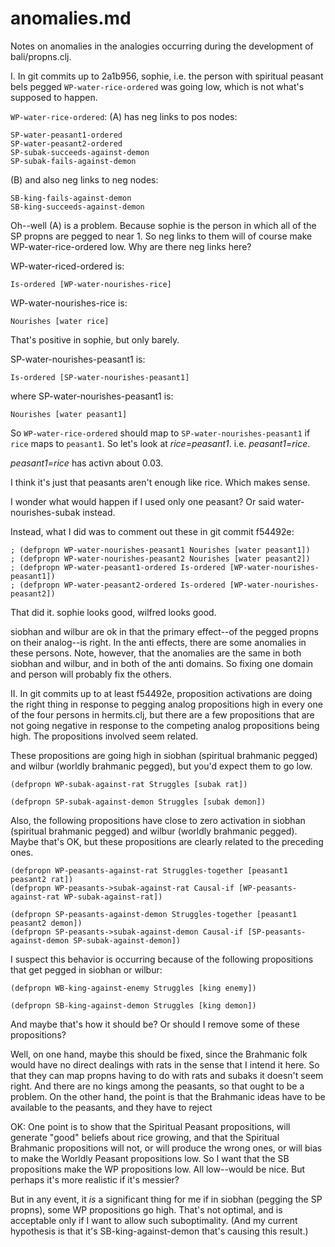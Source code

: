 anomalies.md
====

Notes on anomalies in the analogies occurring during the development of bali/propns.clj.

I. In git commits up to 2a1b956, sophie, i.e. the person with spiritual
peasant bels pegged `WP-water-rice-ordered` was going low, which is not
what's supposed to happen.

`WP-water-rice-ordered`: (A) has neg links to pos nodes:

	SP-water-peasant1-ordered
	SP-water-peasant2-ordered
	SP-subak-succeeds-against-demon
	SP-subak-fails-against-demon


(B) and also neg links to neg nodes:

	SB-king-fails-against-demon
	SB-king-succeeds-against-demon

Oh--well (A) is a problem.  Because sophie is the person in which all of
the SP propns are pegged to near 1.  So neg links to them will of course
make WP-water-rice-ordered low.  Why are there neg links here?

WP-water-riced-ordered is:

	Is-ordered [WP-water-nourishes-rice]

WP-water-nourishes-rice is:

	Nourishes [water rice]

That's positive in sophie, but only barely.

SP-water-nourishes-peasant1 is:

	Is-ordered [SP-water-nourishes-peasant1]

where SP-water-nourishes-peasant1 is:

	Nourishes [water peasant1]

So `WP-water-rice-ordered` should map to
`SP-water-nourishes-peasant1` if `rice` maps to `peasant1`.
So let's look at *rice=peasant1*. i.e. *peasant1=rice*.

*peasant1=rice* has activn about 0.03.

I think it's just that peasants aren't enough like rice.
Which makes sense.

I wonder what would happen if I used only one peasant?
Or said water-nourishes-subak instead.

Instead, what I did was to comment out these in git commit f54492e:

	; (defpropn WP-water-nourishes-peasant1 Nourishes [water peasant1])
	; (defpropn WP-water-nourishes-peasant2 Nourishes [water peasant2])
	; (defpropn WP-water-peasant1-ordered Is-ordered [WP-water-nourishes-peasant1])
	; (defpropn WP-water-peasant2-ordered Is-ordered [WP-water-nourishes-peasant2])

That did it.  sophie looks good, wilfred looks good.

siobhan and wilbur are ok in that the primary effect--of the pegged
propns on their analog--is right.  In the anti effects, there are some
anomalies in these persons.  Note, however, that the anomalies are the
same in both siobhan and wilbur, and in both of the anti domains.  So
fixing one domain and person will probably fix the others.


II. In git commits up to at least f54492e, proposition activations are
doing the right thing in response to pegging analog propositions high
in every one of the four persons in hermits.clj, but there are a few
propositions that are not going negative in response to the competing
analog propositions being high. The propositions involved seem
related.

These propositions are going high in siobhan (spiritual brahmanic pegged) and wilbur
(worldly brahmanic pegged), but you'd expect them to go low.

	(defpropn WP-subak-against-rat Struggles [subak rat])

	(defpropn SP-subak-against-demon Struggles [subak demon])

Also, the following propositions have close to zero activation in
siobhan (spiritual brahmanic pegged) and wilbur (worldly brahmanic
pegged).  Maybe that's OK, but these propositions are clearly related to
the preceding ones.

	(defpropn WP-peasants-against-rat Struggles-together [peasant1 peasant2 rat])
	(defpropn WP-peasants->subak-against-rat Causal-if [WP-peasants-against-rat WP-subak-against-rat])

	(defpropn SP-peasants-against-demon Struggles-together [peasant1 peasant2 demon])
	(defpropn SP-peasants->subak-against-demon Causal-if [SP-peasants-against-demon SP-subak-against-demon])

I suspect this behavior is occurring because of the following propositions that get
pegged in siobhan or wilbur:

	(defpropn WB-king-against-enemy Struggles [king enemy])

	(defpropn SB-king-against-demon Struggles [king demon])

And maybe that's how it should be?  Or should I remove some of these
propositions?

Well, on one hand, maybe this should be fixed, since the Brahmanic folk
would have no direct dealings with rats in the sense that I intend it
here.  So that they can map propns having to do with rats and subaks it
doesn't seem right.  And there are no kings among the peasants, so that
ought to be a problem.  On the other hand, the point is that the
Brahmanic ideas have to be available to the peasants, and they have to
reject

OK: One point is to show that the Spiritual Peasant propositions, will
generate "good" beliefs about rice growing, and that the Spiritual
Brahmanic propositions will not, or will produce the wrong ones, or will
bias to make the Worldly Peasant propositions low.  So I want that the
SB propositions make the WP propositions low.  All low--would be nice.
But perhaps it's more realistic if it's messier?

But in any event, it *is* a significant thing for me if in siobhan
(pegging the SP propns), some WP propositions go high.  That's not
optimal, and is acceptable only if I want to allow such suboptimality.
(And my current hypothesis is that it's SB-king-against-demon that's
causing this result.)

